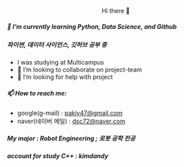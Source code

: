 <div align='center'>
    Hi there 👋
</div>

<!-- 
**JustinP2023/JustinP2023** is a ✨ _special_ ✨ repository because its `README.md` (this file) appears on your GitHub profile.

Here are some ideas to get you started: -->


<!-- - 🔭 I’m currently working on ...  -->
##### 🌱 I’m currently learning Python, Data Science, and Github
#####        파이썬, 데이터 사이언스, 깃허브 공부 중
- I was studying at Multicampus 
- 👯 I’m looking to collaborate on project-team
- 🤔 I’m looking for help with project
<!-- - 💬 Ask me about ... -->
##### 📫 How to reach me:
 - google(g-mail) : pakjy47@gmail.com
 - naver(네이버 메일) : dsc72@naver.com
<!-- - 😄 Pronouns: ... 
- ⚡ Fun fact: ... -->
##### My major : Robot Engineering  ; 로봇 공학 전공

##### account for study C++ : kimdandy
